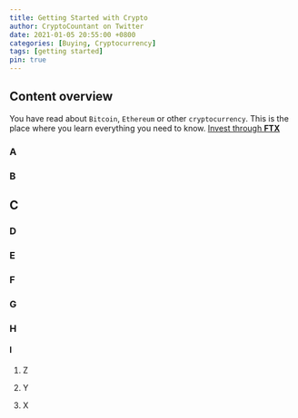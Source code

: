```yaml
---
title: Getting Started with Crypto
author: CryptoCountant on Twitter
date: 2021-01-05 20:55:00 +0800
categories: [Buying, Cryptocurrency]
tags: [getting started]
pin: true
---
```



## Content overview

 You have read about `Bitcoin`, `Ethereum` or other `cryptocurrency`. This is the place where you learn everything you need to know.
[Invest through **FTX**](http://ftx.com/#a=5890165)

### A

### B

## C

### D

### E

### F

### G

### H

#### I


1. Z

2. Y

3. X
